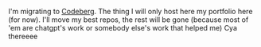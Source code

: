I'm migrating to [Codeberg](https://codeberg.org/Its-Yayo). The thing I will only host here my portfolio here (for now). I'll move my best repos, the rest will be gone (because most of 'em are chatgpt's work or somebody else's work that helped me) Cya thereeee


